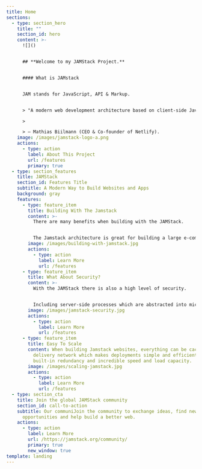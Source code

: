 ```yaml
---
title: Home
sections:
  - type: section_hero
    title: ""
    section_id: hero
    content: >-
      ![]()


      ## **Welcome to my JAMStack Project.**


      #### What is JAMstack


      JAM stands for JavaScript, API & Markup.


      > "A modern web development architecture based on client-side JavaScript, reusable APIs, and prebuilt Markup"

      >

      > — Mathias Biilmann (CEO & Co-founder of Netlify).
    image: /images/jamstack-logo-a.png
    actions:
      - type: action
        label: About This Project
        url: /features
        primary: true
  - type: section_features
    title: JAMStack
    section_id: Features Title
    subtitle: A Modern Way to Build Websites and Apps
    background: gray
    features:
      - type: feature_item
        title: Building With The Jamstack
        content: >-
          There are many benefits when building with the JAMStack.


          The Jamstack architecture is great for building a large e-commerce sites, SaaS application or personal blog.
        image: /images/building-with-jamstack.jpg
        actions:
          - type: action
            label: Learn More
            url: /features
      - type: feature_item
        title: What About Security?
        content: >-
          With the JAMStack there is also a high level of security.


          Including server-side processes which are abstracted into microservice APIs, surface areas for attacks that are greatly reduced. The domain expertise of specialist third-party services can also be leveraged.
        image: /images/jamstack-security.jpg
        actions:
          - type: action
            label: Learn More
            url: /features
      - type: feature_item
        title: Easy To Scale
        content: When building Jamstack websites, everything can be cached in a content
          delivery network which makes deployments simple and efficient, with
          built-in redundancy and incredible speed and load capacity.
        image: /images/scaling-jamstack.jpg
        actions:
          - type: action
            label: Learn More
            url: /features
  - type: section_cta
    title: Join the global JAMStack community
    section_id: call-to-action
    subtitle: Our communiJoin the community to exchange ideas, find new
      opportunities and help build a better web.
    actions:
      - type: action
        label: Learn More
        url: /https://jamstack.org/community/
        primary: true
        new_window: true
template: landing
---
```

